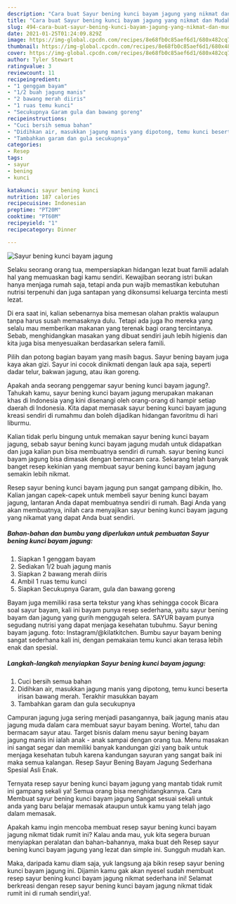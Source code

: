 ```yaml
---
description: "Cara buat Sayur bening kunci bayam jagung yang nikmat dan Mudah Dibuat"
title: "Cara buat Sayur bening kunci bayam jagung yang nikmat dan Mudah Dibuat"
slug: 494-cara-buat-sayur-bening-kunci-bayam-jagung-yang-nikmat-dan-mudah-dibuat
date: 2021-01-25T01:24:09.829Z
image: https://img-global.cpcdn.com/recipes/8e68fb0c85aef6d1/680x482cq70/sayur-bening-kunci-bayam-jagung-foto-resep-utama.jpg
thumbnail: https://img-global.cpcdn.com/recipes/8e68fb0c85aef6d1/680x482cq70/sayur-bening-kunci-bayam-jagung-foto-resep-utama.jpg
cover: https://img-global.cpcdn.com/recipes/8e68fb0c85aef6d1/680x482cq70/sayur-bening-kunci-bayam-jagung-foto-resep-utama.jpg
author: Tyler Stewart
ratingvalue: 3
reviewcount: 11
recipeingredient:
- "1 genggam bayam"
- "1/2 buah jagung manis"
- "2 bawang merah diiris"
- "1 ruas temu kunci"
- "Secukupnya Garam gula dan bawang goreng"
recipeinstructions:
- "Cuci bersih semua bahan"
- "Didihkan air, masukkan jagung manis yang dipotong, temu kunci beserta irisan bawang merah. Terakhir masukkan bayam"
- "Tambahkan garam dan gula secukupnya"
categories:
- Resep
tags:
- sayur
- bening
- kunci

katakunci: sayur bening kunci 
nutrition: 187 calories
recipecuisine: Indonesian
preptime: "PT20M"
cooktime: "PT60M"
recipeyield: "1"
recipecategory: Dinner

---
```



![Sayur bening kunci bayam jagung](https://img-global.cpcdn.com/recipes/8e68fb0c85aef6d1/680x482cq70/sayur-bening-kunci-bayam-jagung-foto-resep-utama.jpg)

Selaku seorang orang tua, mempersiapkan hidangan lezat buat famili adalah hal yang memuaskan bagi kamu sendiri. Kewajiban seorang istri bukan hanya menjaga rumah saja, tetapi anda pun wajib memastikan kebutuhan nutrisi terpenuhi dan juga santapan yang dikonsumsi keluarga tercinta mesti lezat.

Di era  saat ini, kalian sebenarnya bisa memesan olahan praktis walaupun tanpa harus susah memasaknya dulu. Tetapi ada juga lho mereka yang selalu mau memberikan makanan yang terenak bagi orang tercintanya. Sebab, menghidangkan masakan yang dibuat sendiri jauh lebih higienis dan kita juga bisa menyesuaikan berdasarkan selera famili. 

Pilih dan potong bagian bayam yang masih bagus. Sayur bening bayam juga kaya akan gizi. Sayur ini cocok dinikmati dengan lauk apa saja, seperti dadar telur, bakwan jagung, atau ikan goreng.

Apakah anda seorang penggemar sayur bening kunci bayam jagung?. Tahukah kamu, sayur bening kunci bayam jagung merupakan makanan khas di Indonesia yang kini disenangi oleh orang-orang di hampir setiap daerah di Indonesia. Kita dapat memasak sayur bening kunci bayam jagung kreasi sendiri di rumahmu dan boleh dijadikan hidangan favoritmu di hari liburmu.

Kalian tidak perlu bingung untuk memakan sayur bening kunci bayam jagung, sebab sayur bening kunci bayam jagung mudah untuk didapatkan dan juga kalian pun bisa membuatnya sendiri di rumah. sayur bening kunci bayam jagung bisa dimasak dengan bermacam cara. Sekarang telah banyak banget resep kekinian yang membuat sayur bening kunci bayam jagung semakin lebih nikmat.

Resep sayur bening kunci bayam jagung pun sangat gampang dibikin, lho. Kalian jangan capek-capek untuk membeli sayur bening kunci bayam jagung, lantaran Anda dapat membuatnya sendiri di rumah. Bagi Anda yang akan membuatnya, inilah cara menyajikan sayur bening kunci bayam jagung yang nikamat yang dapat Anda buat sendiri.

<!--inarticleads1-->

##### Bahan-bahan dan bumbu yang diperlukan untuk pembuatan Sayur bening kunci bayam jagung:

1. Siapkan 1 genggam bayam
1. Sediakan 1/2 buah jagung manis
1. Siapkan 2 bawang merah diiris
1. Ambil 1 ruas temu kunci
1. Siapkan Secukupnya Garam, gula dan bawang goreng


Bayam juga memiliki rasa serta tekstur yang khas sehingga cocok Bicara soal sayur bayam, kali ini bayam punya resep sederhana, yaitu sayur bening bayam dan jagung yang gurih menggugah selera. SAYUR bayam punya segudang nutrisi yang dapat menjaga kesehatan tubuhmu. Sayur bening bayam jagung. foto: Instagram/@kilatkitchen. Bumbu sayur bayam bening sangat sederhana kali ini, dengan pemakaian temu kunci akan terasa lebih enak dan spesial. 

<!--inarticleads2-->

##### Langkah-langkah menyiapkan Sayur bening kunci bayam jagung:

1. Cuci bersih semua bahan
1. Didihkan air, masukkan jagung manis yang dipotong, temu kunci beserta irisan bawang merah. Terakhir masukkan bayam
1. Tambahkan garam dan gula secukupnya


Campuran jagung juga sering menjadi pasangannya, baik jagung manis atau jagung muda dalam cara membuat sayur bayam bening. Wortel, tahu dan bermacam sayur atau. Target bisnis dalam menu sayur bening bayam jagung manis ini ialah anak - anak sampai dengan orang tua. Menu masakan ini sangat segar dan memiliki banyak kandungan gizi yang baik untuk menjaga kesehatan tubuh karena kandungan sayuran yang sangat baik ini maka semua kalangan. Resep Sayur Bening Bayam Jagung Sederhana Spesial Asli Enak. 

Ternyata resep sayur bening kunci bayam jagung yang mantab tidak rumit ini gampang sekali ya! Semua orang bisa menghidangkannya. Cara Membuat sayur bening kunci bayam jagung Sangat sesuai sekali untuk anda yang baru belajar memasak ataupun untuk kamu yang telah jago dalam memasak.

Apakah kamu ingin mencoba membuat resep sayur bening kunci bayam jagung nikmat tidak rumit ini? Kalau anda mau, yuk kita segera buruan menyiapkan peralatan dan bahan-bahannya, maka buat deh Resep sayur bening kunci bayam jagung yang lezat dan simple ini. Sungguh mudah kan. 

Maka, daripada kamu diam saja, yuk langsung aja bikin resep sayur bening kunci bayam jagung ini. Dijamin kamu gak akan nyesel sudah membuat resep sayur bening kunci bayam jagung nikmat sederhana ini! Selamat berkreasi dengan resep sayur bening kunci bayam jagung nikmat tidak rumit ini di rumah sendiri,ya!.

